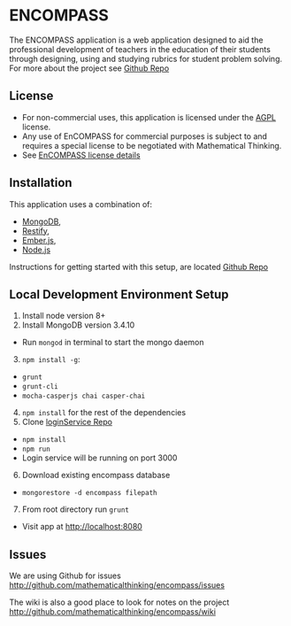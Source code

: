 
# ENCOMPASS
The ENCOMPASS application is a web application designed to aid the professional development of teachers
in the education of their students through designing, using and studying rubrics for student problem
solving. For more about the project see [Github Repo](http://github.com/mathematicalthinking/encompass)

## License

* For non-commercial uses, this application is licensed under the [AGPL](https://www.gnu.org/licenses/agpl-3.0.en.html) license.
* Any use of EnCOMPASS for commercial purposes is subject to and requires a special license to be negotiated with Mathematical Thinking.
* See [EnCOMPASS license details](http://files.mathematicalthinking.org/encompass/license)


## Installation
This application uses a combination of:

* [MongoDB](http://www.mongodb.org/),
* [Restify](http://restify.com/),
* [Ember.js](http://emberjs.com/),
* [Node.js](http://nodejs.org/)

Instructions for getting started with this setup, are located [Github Repo](http://github.com/mathematicalthinking/encompass)

## Local Development Environment Setup

1. Install node version 8+
2. Install MongoDB version 3.4.10
  * Run `mongod` in terminal to start the mongo daemon
3. `npm install -g`:
  * `grunt`
  * `grunt-cli`
  * `mocha-casperjs chai casper-chai`
4. `npm install` for the rest of the dependencies
5. Clone [loginService Repo](https://github.com/mathematicalthinking/loginService)
  * `npm install`
  * `npm run`
  * Login service will be running on port 3000
6. Download existing encompass database
  * `mongorestore -d encompass filepath`
7. From root directory run `grunt`
  * Visit app at <http://localhost:8080>

## Issues

We are using Github for issues
  <http://github.com/mathematicalthinking/encompass/issues>

The wiki is also a good place to look for notes on the project
  <http://github.com/mathematicalthinking/encompass/wiki>
